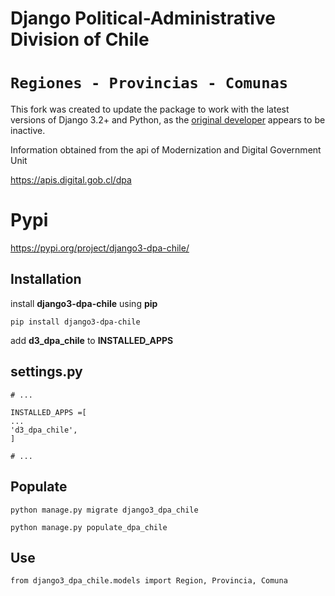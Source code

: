 Django Political-Administrative Division of Chile
=================================================

``Regiones - Provincias - Comunas``
=================================================

This fork was created to update the package to work with the latest versions of Django 3.2+ and Python, as the [original developer](https://github.com/jupitercl/django-dpa-chile) appears to be inactive.

Information obtained from the api of Modernization and Digital Government Unit

https://apis.digital.gob.cl/dpa

Pypi
====

https://pypi.org/project/django3-dpa-chile/

Installation
------------

install **django3-dpa-chile** using **pip**


    pip install django3-dpa-chile

add **d3_dpa_chile** to **INSTALLED_APPS**

settings.py
-----------

    # ...

    INSTALLED_APPS =[
    ...
    'd3_dpa_chile',
    ]

    # ...

Populate
--------

    python manage.py migrate django3_dpa_chile

    python manage.py populate_dpa_chile

Use
---

    from django3_dpa_chile.models import Region, Provincia, Comuna
